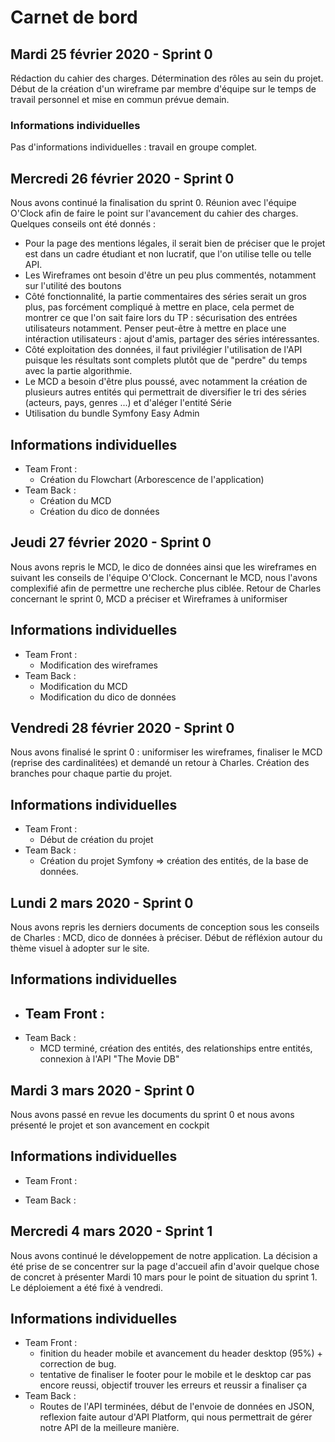# Carnet de bord

## Mardi 25 février 2020 - Sprint 0

Rédaction du cahier des charges. Détermination des rôles au sein du projet. Début de la création d'un wireframe par membre d'équipe sur le temps de travail personnel et mise en commun prévue demain.

### Informations individuelles

Pas d'informations individuelles : travail en groupe complet.

## Mercredi 26 février 2020 - Sprint 0

Nous avons continué la finalisation du sprint 0. 
Réunion avec l'équipe O'Clock afin de faire le point sur l'avancement du cahier des charges. Quelques conseils ont été donnés : 
- Pour la page des mentions légales, il serait bien de préciser que le projet est dans un cadre étudiant et non lucratif, que l'on utilise telle ou telle API.
- Les Wireframes ont besoin d'être un peu plus commentés, notamment sur l'utilité des boutons
- Côté fonctionnalité, la partie commentaires des séries serait un gros plus, pas forcément compliqué à mettre en place, cela permet de montrer ce que l'on sait faire lors du TP : sécurisation des entrées utilisateurs notamment. Penser peut-être à mettre en place une intéraction utilisateurs : ajout d'amis, partager des séries intéressantes.
- Côté exploitation des données, il faut privilégier l'utilisation de l'API puisque les résultats sont complets plutôt que de "perdre" du temps avec la partie algorithmie. 
- Le MCD a besoin d'être plus poussé, avec notamment la création de plusieurs autres entités qui permettrait de diversifier le tri des séries (acteurs, pays, genres ...) et d'aléger l'entité Série
- Utilisation du bundle Symfony Easy Admin

## Informations individuelles

- Team Front : 
    - Création du Flowchart (Arborescence de l'application)
- Team Back :
    - Création du MCD
    - Création du dico de données


## Jeudi 27 février 2020 - Sprint 0

Nous avons repris le MCD, le dico de données ainsi que les wireframes en suivant les conseils de l'équipe O'Clock.
Concernant le MCD, nous l'avons complexifié afin de permettre une recherche plus ciblée.
Retour de Charles concernant le sprint 0, MCD a préciser et Wireframes à uniformiser

## Informations individuelles

- Team Front : 
    - Modification des wireframes
- Team Back :
    - Modification du MCD
    - Modification du dico de données

## Vendredi 28 février 2020 - Sprint 0

Nous avons finalisé le sprint 0 : uniformiser les wireframes, finaliser le MCD (reprise des cardinalitées) et demandé un retour à Charles.
Création des branches pour chaque partie du projet.

## Informations individuelles

- Team Front : 
    - Début de création du projet 
- Team Back :
    - Création du projet Symfony => création des entités, de la base de données.

## Lundi 2 mars 2020 - Sprint 0

Nous avons repris les derniers documents de conception sous les conseils de Charles : MCD, dico de données à préciser. 
Début de réfléxion autour du thème visuel à adopter sur le site. 

## Informations individuelles

- Team Front : 
    - 
- Team Back :
    - MCD terminé, création des entités, des relationships entre entités, connexion à l'API "The Movie DB"

## Mardi 3 mars 2020 - Sprint 0

Nous avons passé en revue les documents du sprint 0 et nous avons présenté le projet et son avancement en cockpit

## Informations individuelles

- Team Front : 

- Team Back :


## Mercredi 4 mars 2020 - Sprint 1

Nous avons continué le développement de notre application. La décision a été prise de se concentrer sur la page d'accueil afin d'avoir quelque chose de concret à présenter Mardi 10 mars pour le point de situation du sprint 1. Le déploiement a été fixé à vendredi. 

## Informations individuelles

- Team Front : 
    - finition du header mobile et avancement du header desktop (95%) + correction de bug.
    - tentative de finaliser le footer pour le mobile et le desktop car pas encore reussi, objectif trouver les erreurs et reussir a finaliser ça 
- Team Back :
    - Routes de l'API terminées, début de l'envoie de données en JSON, reflexion faite autour d'API Platform, qui nous permettrait de gérer notre API de la meilleure manière.



